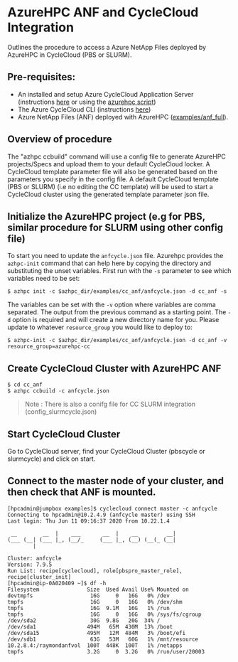 # AzureHPC ANF and CycleCloud Integration

Outlines the procedure to access a Azure NetApp Files deployed by AzureHPC in CycleCloud (PBS or SLURM).

## Pre-requisites:

* An installed and setup Azure CycleCloud Application Server (instructions [here](https://docs.microsoft.com/en-us/azure/cyclecloud/quickstart-install-cyclecloud) or using the [azurehpc script](https://github.com/Azure/azurehpc/tree/master/examples/cycleserver))
* The Azure CycleCloud CLI (instructions [here](https://docs.microsoft.com/en-us/azure/cyclecloud/install-cyclecloud-cli))
* Azure NetApp Files (ANF) deployed with AzureHPC ([examples/anf_full](https://github.com/Azure/azurehpc/tree/hackathon_june_2020/examples/anf_full)).

## Overview of procedure

The "azhpc ccbuild" command will use a config file to generate AzureHPC projects/Specs and upload them to your default CycleCloud locker. A CycleCloud template parameter file will also be generated based on the parameters you specify in the config file. A default CycleCloud template (PBS or SLURM) (i.e no editing the CC template) will be used to start a CycleCloud cluster using the generated template parameter json file.

## Initialize the AzureHPC project (e.g for PBS, similar procedure for SLURM using other config file)

To start you need to update the `anfcycle.json` file.  Azurehpc provides the `azhpc-init` command that can help here by copying the directory and substituting the unset variables.  First run with the `-s` parameter to see which variables need to be set:

```
$ azhpc init -c $azhpc_dir/examples/cc_anf/anfcycle.json -d cc_anf -s
```

The variables can be set with the `-v` option where variables are comma separated.  The output from the previous command as a starting point.  The `-d` option is required and will create a new directory name for you.  Please update to whatever `resource_group` you would like to deploy to:

```
$ azhpc-init -c $azhpc_dir/examples/cc_anf/anfcycle.json -d cc_anf -v resource_group=azurehpc-cc
```

## Create CycleCloud Cluster with AzureHPC ANF

```
$ cd cc_anf
$ azhpc ccbuild -c anfcycle.json
```
>Note : There is also a conifg file for CC SLURM integration (config_slurmcycle.json)

## Start CycleCloud Cluster
Go to CycleCloud server, find your CycleCloud Cluster (pbscycle or slurmcycle) and click on start.

## Connect to the master node of your cluster, and then check that ANF is mounted.

```
[hpcadmin@jumpbox examples]$ cyclecloud connect master -c anfcycle
Connecting to hpcadmin@10.2.4.9 (anfcycle master) using SSH
Last login: Thu Jun 11 09:16:37 2020 from 10.22.1.4

 __        __  |    ___       __  |    __         __|
(___ (__| (___ |_, (__/_     (___ |_, (__) (__(_ (__|
        |

Cluster: anfcycle
Version: 7.9.5
Run List: recipe[cyclecloud], role[pbspro_master_role], recipe[cluster_init]
[hpcadmin@ip-0A020409 ~]$ df -h
Filesystem               Size  Used Avail Use% Mounted on
devtmpfs                  16G     0   16G   0% /dev
tmpfs                     16G     0   16G   0% /dev/shm
tmpfs                     16G  9.1M   16G   1% /run
tmpfs                     16G     0   16G   0% /sys/fs/cgroup
/dev/sda2                 30G  9.8G   20G  34% /
/dev/sda1                494M   65M  430M  13% /boot
/dev/sda15               495M   12M  484M   3% /boot/efi
/dev/sdb1                 63G   53M   60G   1% /mnt/resource
10.2.8.4:/raymondanfvol  100T  448K  100T   1% /netapps
tmpfs                    3.2G     0  3.2G   0% /run/user/20003
```
